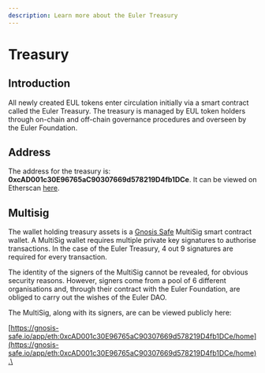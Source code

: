 ```yaml
---
description: Learn more about the Euler Treasury
---
```


# Treasury

## Introduction

All newly created EUL tokens enter circulation initially via a smart contract called the Euler Treasury. The treasury is managed by EUL token holders through on-chain and off-chain governance procedures and overseen by the Euler Foundation.&#x20;

## Address

The address for the treasury is: **0xcAD001c30E96765aC90307669d578219D4fb1DCe**. It can be viewed on Etherscan [here](https://etherscan.io/address/0xcAD001c30E96765aC90307669d578219D4fb1DCe).

## Multisig

The wallet holding treasury assets is a [Gnosis Safe](https://gnosis-safe.io/) MultiSig smart contract wallet. A MultiSig wallet requires multiple private key signatures to authorise transactions. In the case of the Euler Treasury, 4 out 9 signatures are required for every transaction.&#x20;

The identity of the signers of the MultiSig cannot be revealed, for obvious security reasons. However, signers come from a pool of 6 different organisations and, through their contract with the Euler Foundation, are obliged to carry out the wishes of the Euler DAO.&#x20;

The MultiSig, along with its signers, are can be viewed publicly here:

[https://gnosis-safe.io/app/eth:0xcAD001c30E96765aC90307669d578219D4fb1DCe/home](https://gnosis-safe.io/app/eth:0xcAD001c30E96765aC90307669d578219D4fb1DCe/home).\
